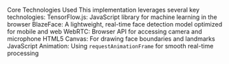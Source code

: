 Core Technologies Used
This implementation leverages several key technologies:
 TensorFlow.js: JavaScript library for machine learning in the browser
BlazeFace: A lightweight, real-time face detection model optimized for mobile and web
WebRTC: Browser API for accessing camera and microphone
HTML5 Canvas: For drawing face boundaries and landmarks
JavaScript Animation: Using `requestAnimationFrame` for smooth real-time processing
